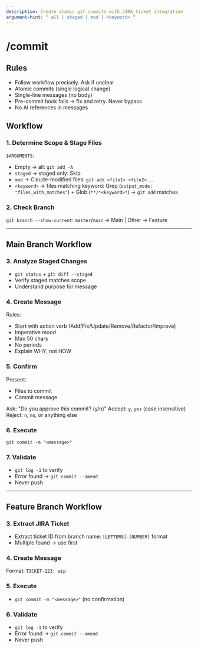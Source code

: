 ```yaml
---
description: Create atomic git commits with JIRA ticket integration
argument-hint: " all | staged | mod | <keyword> "
---
```


# /commit

## Rules

- Follow workflow precisely. Ask if unclear
- Atomic commits (single logical change)
- Single-line messages (no body)
- Pre-commit hook fails → fix and retry. Never bypass
- No AI references in messages

## Workflow

### 1. Determine Scope & Stage Files

`$ARGUMENTS`:
- Empty → all: `git add -A`
- `staged` → staged only: Skip
- `mod` → Claude-modified files: `git add <file1> <file2>...`
- `<keyword>` → files matching keyword: Grep (`output_mode: "files_with_matches"`) + Glob (`**/*<keyword>*`) → `git add` matches

### 2. Check Branch

`git branch --show-current`: `master`/`main` → Main | Other → Feature

---

## Main Branch Workflow

### 3. Analyze Staged Changes

- `git status` + `git diff --staged`
- Verify staged matches scope
- Understand purpose for message

### 4. Create Message

Rules:
- Start with action verb (Add/Fix/Update/Remove/Refactor/Improve)
- Imperative mood
- Max 50 chars
- No periods
- Explain WHY, not HOW

### 5. Confirm

Present:
- Files to commit
- Commit message

Ask: "Do you approve this commit? (y/n)"
Accept: `y`, `yes` (case insensitive)
Reject: `n`, `no`, or anything else

### 6. Execute

`git commit -m "<message>"`

### 7. Validate

- `git log -1` to verify
- Error found → `git commit --amend`
- Never push

---

## Feature Branch Workflow

### 3. Extract JIRA Ticket

- Extract ticket ID from branch name: `[LETTERS]-[NUMBER]` format
- Multiple found → use first

### 4. Create Message

Format: `TICKET-123: wip`

### 5. Execute
- `git commit -m "<message>"` (no confirmation)

### 6. Validate
- `git log -1` to verify
- Error found → `git commit --amend`
- Never push
